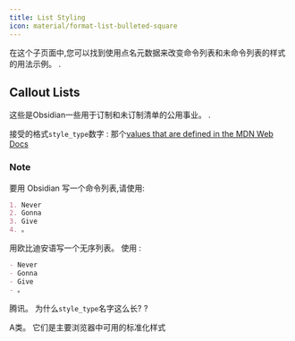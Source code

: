 ```yaml
---
title: List Styling
icon: material/format-list-bulleted-square
---
```


在这个子页面中,您可以找到使用点名元数据来改变命令列表和未命令列表的样式的用法示例。
.

## Callout Lists
这些是Obsidian一些用于订制和未订制清单的公用事业。
.

接受的格式`style_type`数字 : 那个[values that are defined in the MDN Web Docs](https://developer.mozilla.org/en-US/docs/Web/CSS/list-style-type#Values)

### Note
要用 Obsidian 写一个命令列表,请使用:
```md
1. Never
2. Gonna
3. Give
4. 。
```

用欧比迪安语写一个无序列表。 使用 :
```md
- Never
- Gonna
- Give
- 。
```

 
腾讯。 为什么`style_type`名字这么长?
?

A类。 它们是主要浏览器中可用的标准化样式